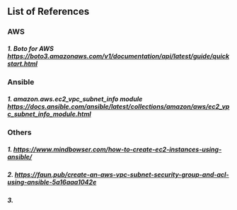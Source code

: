 ## List of References

### AWS
##### 1. Boto for AWS https://boto3.amazonaws.com/v1/documentation/api/latest/guide/quickstart.html


### Ansible
##### 1. amazon.aws.ec2_vpc_subnet_info module https://docs.ansible.com/ansible/latest/collections/amazon/aws/ec2_vpc_subnet_info_module.html

### Others
##### 1. https://www.mindbowser.com/how-to-create-ec2-instances-using-ansible/
##### 2. https://faun.pub/create-an-aws-vpc-subnet-security-group-and-acl-using-ansible-5a16aaa1042e
##### 3. 

